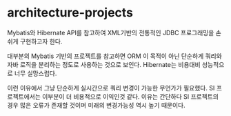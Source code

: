 # architecture-projects

Mybatis와 Hibernate API를 참고하여 XML기반의 전통적인 JDBC 프로그래밍을 손쉬게 구현하고자 한다. 

대부분의 Mybatis 기반의 프로젝트를 참고하면 ORM 이 목적이 아닌 단순하게 쿼리와 자바 로직을 분리하는 정도로 사용하는 것으로 보인다. 
Hibernate는 비용대비 성능적으로 너무 실망스럽다.

이런 이유에서 그냥 단순하게 실시간으로 쿼리 변경이 가능한 무언가가 필요했다. SI 프로젝트에서는 이부분이 더 비용적으로 이익인것 같다. 
이유는 간단하다 SI 프로젝트의 경우 많은 오류가 존재할 것이며 미래의 변경가능성 역시 높기 때문이다.
